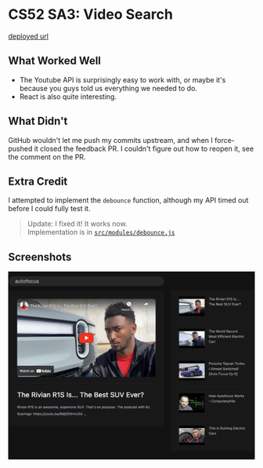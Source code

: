 # CS52 SA3: Video Search

[deployed url](https://video-search-pkvn.onrender.com/)

## What Worked Well

- The Youtube API is surprisingly easy to work with, or maybe it's because
  you guys told us everything we needed to do.
- React is also quite interesting.

## What Didn't

GitHub wouldn't let me push my commits upstream, and when I force-pushed it closed the feedback PR. I couldn't figure out how to reopen it, see the comment on the PR.

## Extra Credit

I attempted to implement the `debounce` function, although my API timed out before I could fully test it.

> Update: I fixed it! It works now.  
> Implementation is in [`src/modules/debounce.js`](./src/modules/debounce.js)

## Screenshots

![youtube clone screenshot](./assets/youtube.png)
